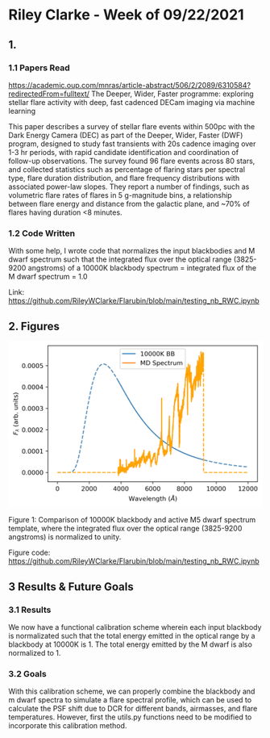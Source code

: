 # Riley Clarke - Week of 09/22/2021

## 1. 

### 1.1 Papers Read

<https://academic.oup.com/mnras/article-abstract/506/2/2089/6310584?redirectedFrom=fulltext/> The Deeper, Wider, Faster programme: exploring stellar flare activity with deep, fast cadenced DECam imaging via machine learning

This paper describes a survey of stellar flare events within 500pc with the Dark Energy Camera (DEC) as part of the Deeper, Wider, Faster (DWF) program, designed to study fast transients with 20s cadence imaging over 1-3 hr periods, with rapid candidate identification and coordination of follow-up observations. The survey found 96 flare events across 80 stars, and collected statistics such as percentage of flaring stars per spectral type, flare duration distribution, and flare frequency distributions with associated power-law slopes. They report a number of findings, such as volumetric flare rates of flares in 5 g-magnitude bins, a relationship between flare energy and distance from the galactic plane, and ~70% of flares having duration <8 minutes. 

### 1.2 Code Written

With some help, I wrote code that normalizes the input blackbodies and M dwarf spectrum such that the integrated flux over the optical range (3825-9200 angstroms) of a 10000K blackbody spectrum = integrated flux of the M dwarf spectrum = 1.0

Link: https://github.com/RileyWClarke/Flarubin/blob/main/testing_nb_RWC.ipynb

## 2. Figures

![](https://github.com/RileyWClarke/Flarubin/blob/main/Figures/bb_calib.png?raw=true)

Figure 1: Comparison of 10000K blackbody and active M5 dwarf spectrum template, where the integrated flux over the optical range (3825-9200 angstroms) is normalized to unity.

Figure code: https://github.com/RileyWClarke/Flarubin/blob/main/testing_nb_RWC.ipynb

## 3 Results & Future Goals

### 3.1 Results

We now have a functional calibration scheme wherein each input blackbody is normalizated such that the total energy emitted in the optical range by a blackbody at 10000K is 1. The total energy emitted by the M dwarf is also normalized to 1. 

### 3.2 Goals

With this calibration scheme, we can properly combine the blackbody and m dwarf spectra to simulate a flare spectral profile, which can be used to calculate the PSF shift due to DCR for different bands, airmasses, and flare temperatures. However, first the utils.py functions need to be modified to incorporate this calibration method.